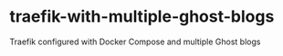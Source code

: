 # traefik-with-multiple-ghost-blogs
Traefik configured with Docker Compose and multiple Ghost blogs
